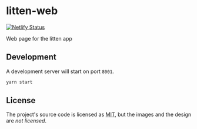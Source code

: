 # litten-web

[![Netlify Status][netlifybadge]][netlifydeploys]

Web page for the litten app

## Development

A development server will start on port `8001`.

```sh
yarn start
```

## License

The project's source code is licensed as [MIT](./LICENSE), but the images and
the design are _not licensed_.

<!-- References -->

[netlifybadge]: https://api.netlify.com/api/v1/badges/f6df164d-8673-49e3-9e30-586060f27ef9/deploy-status
[netlifydeploys]: https://app.netlify.com/sites/litten/deploys
